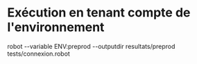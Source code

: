# Exécution en tenant compte de l'environnement 
robot --variable ENV:preprod --outputdir resultats/preprod tests/connexion.robot

